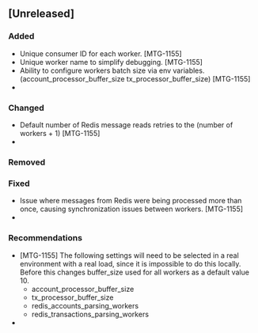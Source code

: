 

## [Unreleased]

### Added
- Unique consumer ID for each worker. [MTG-1155]
- Unique worker name to simplify debugging. [MTG-1155]
- Ability to configure workers batch size via env variables. (account_processor_buffer_size tx_processor_buffer_size) [MTG-1155]
- 



### Changed
- Default number of Redis message reads retries to the (number of workers + 1) [MTG-1155]
- 

### Removed


### Fixed
- Issue where messages from Redis were being processed more than once, causing synchronization issues between workers. [MTG-1155]
- 



### Recommendations

- [MTG-1155] The following settings will need to be selected in a real environment with a real load, since it is impossible to do this locally. Before this changes buffer_size used for all workers as a default value 10.
  * account_processor_buffer_size
  * tx_processor_buffer_size
  * redis_accounts_parsing_workers
  * redis_transactions_parsing_workers
- 


